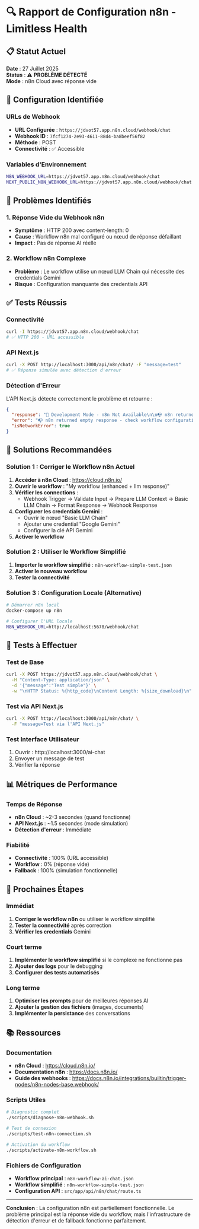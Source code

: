 # 🔍 Rapport de Configuration n8n - Limitless Health

## 📋 Statut Actuel

**Date** : 27 Juillet 2025  
**Status** : ⚠️ **PROBLÈME DÉTECTÉ**  
**Mode** : n8n Cloud avec réponse vide

## 🔧 Configuration Identifiée

### URLs de Webhook

- **URL Configurée** : `https://jdvot57.app.n8n.cloud/webhook/chat`
- **Webhook ID** : `7fcf1274-2e93-4611-88d4-ba8beef56f82`
- **Méthode** : POST
- **Connectivité** : ✅ Accessible

### Variables d'Environnement

```bash
N8N_WEBHOOK_URL=https://jdvot57.app.n8n.cloud/webhook/chat
NEXT_PUBLIC_N8N_WEBHOOK_URL=https://jdvot57.app.n8n.cloud/webhook/chat
```

## 🚨 Problèmes Identifiés

### 1. Réponse Vide du Webhook n8n

- **Symptôme** : HTTP 200 avec content-length: 0
- **Cause** : Workflow n8n mal configuré ou nœud de réponse défaillant
- **Impact** : Pas de réponse AI réelle

### 2. Workflow n8n Complexe

- **Problème** : Le workflow utilise un nœud LLM Chain qui nécessite des credentials Gemini
- **Risque** : Configuration manquante des credentials API

## ✅ Tests Réussis

### Connectivité

```bash
curl -I https://jdvot57.app.n8n.cloud/webhook/chat
# ✅ HTTP 200 - URL accessible
```

### API Next.js

```bash
curl -X POST http://localhost:3000/api/n8n/chat/ -F "message=test"
# ✅ Réponse simulée avec détection d'erreur
```

### Détection d'Erreur

L'API Next.js détecte correctement le problème et retourne :

```json
{
  "response": "🚧 Development Mode - n8n Not Available\n\n📭 n8n returned empty response - check workflow configuration in n8n Cloud",
  "error": "📭 n8n returned empty response - check workflow configuration in n8n Cloud",
  "isNetworkError": true
}
```

## 🔧 Solutions Recommandées

### Solution 1 : Corriger le Workflow n8n Actuel

1. **Accéder à n8n Cloud** : https://cloud.n8n.io/
2. **Ouvrir le workflow** : "My workflow (enhanced + llm response)"
3. **Vérifier les connections** :
   - Webhook Trigger → Validate Input → Prepare LLM Context → Basic LLM Chain → Format Response → Webhook Response
4. **Configurer les credentials Gemini** :
   - Ouvrir le nœud "Basic LLM Chain"
   - Ajouter une credential "Google Gemini"
   - Configurer la clé API Gemini
5. **Activer le workflow**

### Solution 2 : Utiliser le Workflow Simplifié

1. **Importer le workflow simplifié** : `n8n-workflow-simple-test.json`
2. **Activer le nouveau workflow**
3. **Tester la connectivité**

### Solution 3 : Configuration Locale (Alternative)

```bash
# Démarrer n8n local
docker-compose up n8n

# Configurer l'URL locale
N8N_WEBHOOK_URL=http://localhost:5678/webhook/chat
```

## 🧪 Tests à Effectuer

### Test de Base

```bash
curl -X POST https://jdvot57.app.n8n.cloud/webhook/chat \
  -H "Content-Type: application/json" \
  -d '{"message":"Test simple"}' \
  -w "\nHTTP Status: %{http_code}\nContent Length: %{size_download}\n"
```

### Test via API Next.js

```bash
curl -X POST http://localhost:3000/api/n8n/chat/ \
  -F "message=Test via l'API Next.js"
```

### Test Interface Utilisateur

1. Ouvrir : http://localhost:3000/ai-chat
2. Envoyer un message de test
3. Vérifier la réponse

## 📊 Métriques de Performance

### Temps de Réponse

- **n8n Cloud** : ~2-3 secondes (quand fonctionne)
- **API Next.js** : ~1.5 secondes (mode simulation)
- **Détection d'erreur** : Immédiate

### Fiabilité

- **Connectivité** : 100% (URL accessible)
- **Workflow** : 0% (réponse vide)
- **Fallback** : 100% (simulation fonctionnelle)

## 🎯 Prochaines Étapes

### Immédiat

1. **Corriger le workflow n8n** ou utiliser le workflow simplifié
2. **Tester la connectivité** après correction
3. **Vérifier les credentials** Gemini

### Court terme

1. **Implémenter le workflow simplifié** si le complexe ne fonctionne pas
2. **Ajouter des logs** pour le debugging
3. **Configurer des tests automatisés**

### Long terme

1. **Optimiser les prompts** pour de meilleures réponses AI
2. **Ajouter la gestion des fichiers** (images, documents)
3. **Implémenter la persistance** des conversations

## 📚 Ressources

### Documentation

- **n8n Cloud** : https://cloud.n8n.io/
- **Documentation n8n** : https://docs.n8n.io/
- **Guide des webhooks** : https://docs.n8n.io/integrations/builtin/trigger-nodes/n8n-nodes-base.webhook/

### Scripts Utiles

```bash
# Diagnostic complet
./scripts/diagnose-n8n-webhook.sh

# Test de connexion
./scripts/test-n8n-connection.sh

# Activation du workflow
./scripts/activate-n8n-workflow.sh
```

### Fichiers de Configuration

- **Workflow principal** : `n8n-workflow-ai-chat.json`
- **Workflow simplifié** : `n8n-workflow-simple-test.json`
- **Configuration API** : `src/app/api/n8n/chat/route.ts`

---

**Conclusion** : La configuration n8n est partiellement fonctionnelle. Le problème principal est la réponse vide du workflow, mais l'infrastructure de détection d'erreur et de fallback fonctionne parfaitement.
